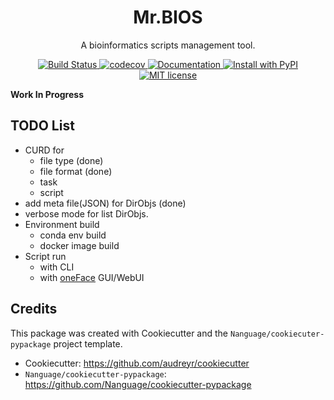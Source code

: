 <div align="center">
<h1> Mr.BIOS </h1>

<p> A bioinformatics scripts management tool. </p>

<p>
    <a href="https://github.com/Nanguage/mrbios/actions/workflows/build_and_test.yml">
        <img src="https://github.com/Nanguage/mrbios/actions/workflows/build_and_test.yml/badge.svg" alt="Build Status">
    </a>
    <a href="https://app.codecov.io/gh/Nanguage/mrbios">
        <img src="https://codecov.io/gh/Nanguage/mrbios/branch/master/graph/badge.svg" alt="codecov">
    </a>
    <a href="https://mrbios.readthedocs.io/en/latest/">
    	<img src="https://readthedocs.org/projects/mrbios/badge/?version=latest" alt="Documentation">
    </a>
  <a href="https://pypi.org/project/mrbios/">
    <img src="https://img.shields.io/pypi/v/mrbios.svg" alt="Install with PyPI" />
  </a>
  <a href="https://github.com/Nanguage/mrbios/blob/master/LICENSE">
    <img src="https://img.shields.io/github/license/Nanguage/mrbios" alt="MIT license" />
  </a>
</p>
</div>


**Work In Progress**


## TODO List

+ CURD for
  * file type (done)
  * file format (done)
  * task
  * script
+ add meta file(JSON) for DirObjs (done)
+ verbose mode for list DirObjs.
+ Environment build
  * conda env build
  * docker image build
+ Script run
  * with CLI
  * with [oneFace](https://github.com/Nanguage/oneFace) GUI/WebUI


## Credits

This package was created with Cookiecutter and the `Nanguage/cookiecuter-pypackage` project template.

+ Cookiecutter: https://github.com/audreyr/cookiecutter
+ `Nanguage/cookiecutter-pypackage`: https://github.com/Nanguage/cookiecutter-pypackage

